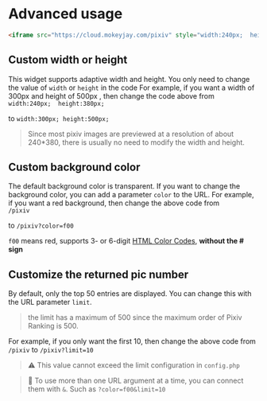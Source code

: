# Advanced usage
```html
<iframe src="https://cloud.mokeyjay.com/pixiv" style="width:240px;  height:380px;  border: 0"></iframe>
```

## Custom width or height
This widget supports adaptive width and height. You only need to change the value of `width` or `height` in the code
For example, if you want a width of 300px and height of 500px , then change the code above from  
`width:240px;  height:380px;` 

to `width:300px; height:500px;`

> Since most pixiv images are previewed at a resolution of about 240*380, there is usually no need to modify the width and height.

## Custom background color
The default background color is transparent. If you want to change the background color, you can add a parameter `color` to the URL.
For example, if you want a red background, then change the above code from  
`/pixiv` 

to `/pixiv?color=f00`

`f00` means red, supports 3- or 6-digit [HTML Color Codes](https://htmlcolorcodes.com/), **without the # sign**

## Customize the returned pic number
By default, only the top 50 entries are displayed. You can change this with the URL parameter `limit`.
> the limit has a maximum of 500 since the maximum order of Pixiv Ranking is 500.

For example, if you only want the first 10, then change the above code from  
`/pixiv` to `/pixiv?limit=10`

> ⚠️ This value cannot exceed the limit configuration in `config.php`

> 🌟 To use more than one URL argument at a time, you can connect them with `&`. Such as `?color=f00&limit=10`